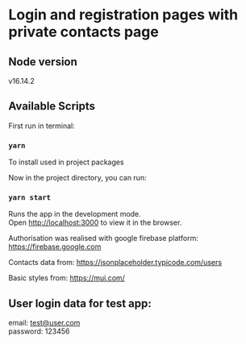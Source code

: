 # Login and registration pages with private contacts page

## Node version
v16.14.2

## Available Scripts

First run in terminal:
### `yarn` 
To install used in project packages

Now in the project directory, you can run:
### `yarn start`
Runs the app in the development mode.\
Open [http://localhost:3000](http://localhost:3000) to view it in the browser.

Authorisation was realised with google firebase platform:  https://firebase.google.com

Contacts data from: https://jsonplaceholder.typicode.com/users

Basic styles from: https://mui.com/

## User login data for test app:
email: test@user.com\
password: 123456
